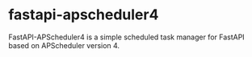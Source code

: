 # fastapi-apscheduler4
 FastAPI-APScheduler4 is a simple scheduled task manager for FastAPI based on APScheduler version 4.

